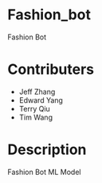 # Fashion_bot
Fashion Bot
# Contributers
- Jeff Zhang
- Edward Yang
- Terry Qiu
- Tim Wang
# Description
Fashion Bot ML Model
